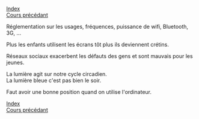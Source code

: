 [Index](./index.md)  
[Cours précédant](./cours_2.md)

Réglementation sur les usages, fréquences, puissance de wifi, Bluetooth, 3G, ...

Plus les enfants utilisent les écrans tôt plus ils deviennent crétins.

Réseaux sociaux exacerbent les défauts des gens et sont mauvais pour les jeunes.

La lumière agit sur notre cycle circadien.  
La lumière bleue c'est pas bien le soir.

Faut avoir une bonne position quand on utilise l'ordinateur.














[Index](./index.md)  
[Cours précédant](./cours_2.md)
